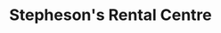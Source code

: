 ---
title: "Stepheson's Rental Centre"
url: /toronto/stephesons-rental-centre/
shop: storage rental
---